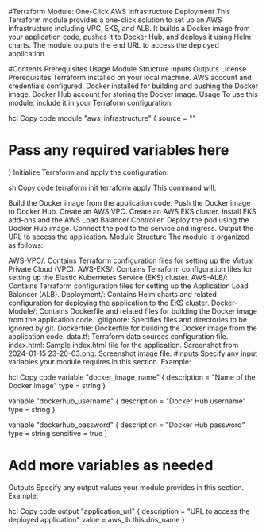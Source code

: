   #Terraform Module: One-Click AWS Infrastructure Deployment
This Terraform module provides a one-click solution to set up an AWS infrastructure including VPC, EKS, and ALB. It builds a Docker image from your application code, pushes it to Docker Hub, and deploys it using Helm charts. The module outputs the end URL to access the deployed application.

  #Contents
Prerequisites
Usage
Module Structure
Inputs
Outputs
License
Prerequisites
Terraform installed on your local machine.
AWS account and credentials configured.
Docker installed for building and pushing the Docker image.
Docker Hub account for storing the Docker image.
Usage
To use this module, include it in your Terraform configuration:

hcl
Copy code
module "aws_infrastructure" {
  source = "<path-to-your-module>"

  # Pass any required variables here
}
Initialize Terraform and apply the configuration:

sh
Copy code
terraform init
terraform apply
This command will:

Build the Docker image from the application code.
Push the Docker image to Docker Hub.
Create an AWS VPC.
Create an AWS EKS cluster.
Install EKS add-ons and the AWS Load Balancer Controller.
Deploy the pod using the Docker Hub image.
Connect the pod to the service and ingress.
Output the URL to access the application.
Module Structure
The module is organized as follows:

AWS-VPC/: Contains Terraform configuration files for setting up the Virtual Private Cloud (VPC).
AWS-EKS/: Contains Terraform configuration files for setting up the Elastic Kubernetes Service (EKS) cluster.
AWS-ALB/: Contains Terraform configuration files for setting up the Application Load Balancer (ALB).
Deployment/: Contains Helm charts and related configuration for deploying the application to the EKS cluster.
Docker-Module/: Contains Dockerfile and related files for building the Docker image from the application code.
.gitignore: Specifies files and directories to be ignored by git.
Dockerfile: Dockerfile for building the Docker image from the application code.
data.tf: Terraform data sources configuration file.
index.html: Sample index.html file for the application.
Screenshot from 2024-01-15 23-20-03.png: Screenshot image file.
  #Inputs
Specify any input variables your module requires in this section. Example:

hcl
Copy code
variable "docker_image_name" {
  description = "Name of the Docker image"
  type        = string
}

variable "dockerhub_username" {
  description = "Docker Hub username"
  type        = string
}

variable "dockerhub_password" {
  description = "Docker Hub password"
  type        = string
  sensitive   = true
}

# Add more variables as needed
Outputs
Specify any output values your module provides in this section. Example:

hcl
Copy code
output "application_url" {
  description = "URL to access the deployed application"
  value       = aws_lb.this.dns_name
}


